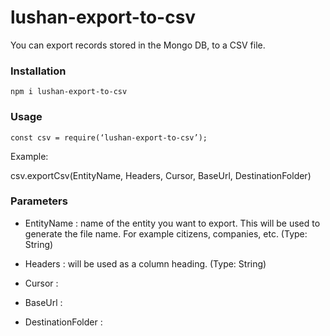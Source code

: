 # lushan-export-to-csv

You can export records stored in the Mongo DB, to a CSV file. 

### Installation

`npm i lushan-export-to-csv`

### Usage

`const csv = require(‘lushan-export-to-csv’);`

Example:

csv.exportCsv(EntityName, Headers, Cursor, BaseUrl, DestinationFolder)

### Parameters

- EntityName : name of the entity you want to export. This will be used to generate the file name. For example citizens, companies, etc. (Type: String)

- Headers : will be used as a column heading. (Type: String)

- Cursor : 

- BaseUrl : 

- DestinationFolder : 
